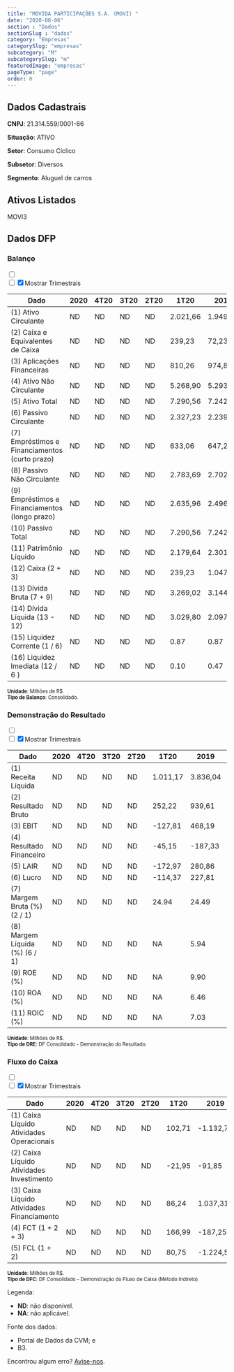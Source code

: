 ```yaml
---  
title: "MOVIDA PARTICIPAÇÕES S.A. (MOVI) "  
date: "2020-08-06"  
section : "Dados"  
sectionSlug : "dados"  
category: "Empresas"  
categorySlug: "empresas"  
subcategory: "M"  
subcategorySlug: "m"  
featuredImage: "empresas"  
pageType: "page"  
order: 0  
---
```



## Dados Cadastrais


**CNPJ**: 21.314.559/0001-66

**Situação**: ATIVO

**Setor**: Consumo Cíclico

**Subsetor**: Diversos

**Segmento**: Aluguel de carros


## Ativos Listados


MOVI3 


## Dados DFP

### Balanço
  
<input type='checkbox' class='toggleCommand' id='toggleBalanco' name='toggleBalanco'>  
<div class='filter-group-balanco'>  
<div class='check_button_balanco'>  
<label for='toggleBalanco'>  
<input type='checkbox' data-filter-col='trimBalanco'><input type='checkbox' data-filter-col='trimBalanco' checked><span>Mostrar Trimestrais</span>  
</label>  
</div>  
</div>  
<div class='overflow balancoTableWrapper'>  
<table class='balancoTable'>  
<thead>  
<tr>  
<th class='dataHeader fixedLeftColumn'>Dado</th>  
<th>2020</th>  
<th class='trimHeader' data-col='trimBalanco'>4T20</th>  
<th class='trimHeader' data-col='trimBalanco'>3T20</th>  
<th class='trimHeader' data-col='trimBalanco'>2T20</th>  
<th class='trimHeader' data-col='trimBalanco'>1T20</th>  
<th>2019</th>  
<th class='trimHeader' data-col='trimBalanco'>4T19</th>  
<th class='trimHeader' data-col='trimBalanco'>3T19</th>  
<th class='trimHeader' data-col='trimBalanco'>2T19</th>  
<th class='trimHeader' data-col='trimBalanco'>1T19</th>  
<th>2018</th>  
<th class='trimHeader' data-col='trimBalanco'>4T18</th>  
<th class='trimHeader' data-col='trimBalanco'>3T18</th>  
<th class='trimHeader' data-col='trimBalanco'>2T18</th>  
<th class='trimHeader' data-col='trimBalanco'>1T18</th>  
<th>2017</th>  
<th class='trimHeader' data-col='trimBalanco'>4T17</th>  
<th class='trimHeader' data-col='trimBalanco'>3T17</th>  
<th class='trimHeader' data-col='trimBalanco'>2T17</th>  
<th class='trimHeader' data-col='trimBalanco'>1T17</th>  
<th>2016</th>  
<th class='trimHeader' data-col='trimBalanco'>4T16</th>  
<th class='trimHeader' data-col='trimBalanco'>3T16</th>  
<th class='trimHeader' data-col='trimBalanco'>2T16</th>  
<th class='trimHeader' data-col='trimBalanco'>1T16</th>  
<th>2015</th>  
<th class='trimHeader' data-col='trimBalanco'>4T15</th>  
<th class='trimHeader' data-col='trimBalanco'>3T15</th>  
<th class='trimHeader' data-col='trimBalanco'>2T15</th>  
<th class='trimHeader' data-col='trimBalanco'>1T15</th>  
<th>2014</th>  
<th class='trimHeader' data-col='trimBalanco'>4T14</th>  
<th class='trimHeader' data-col='trimBalanco'>3T14</th>  
<th class='trimHeader' data-col='trimBalanco'>2T14</th>  
<th class='trimHeader' data-col='trimBalanco'>1T14</th>  
</tr>  
</thead>  
<tbody>  
<tr class='trContaAtivo'>  
<td class='leftAlignCell rowDescription fixedLeftColumn'>(1) Ativo Circulante</td>  
<td>ND</td>  
<td data-col='trimBalanco' class='trimData'>ND</td>  
<td data-col='trimBalanco' class='trimData'>ND</td>  
<td data-col='trimBalanco' class='trimData'>ND</td>  
<td data-col='trimBalanco' class='trimData'>2.021,66</td>  
<td>1.949,18</td>  
<td data-col='trimBalanco' class='trimData'>1.949,18</td>  
<td data-col='trimBalanco' class='trimData'>2.635,89</td>  
<td data-col='trimBalanco' class='trimData'>2.430,59</td>  
<td data-col='trimBalanco' class='trimData'>1.759,67</td>  
<td>1.435,94</td>  
<td data-col='trimBalanco' class='trimData'>1.435,94</td>  
<td data-col='trimBalanco' class='trimData'>1.435,94</td>  
<td data-col='trimBalanco' class='trimData'>1.435,94</td>  
<td data-col='trimBalanco' class='trimData'>1.435,94</td>  
<td>1.161,34</td>  
<td data-col='trimBalanco' class='trimData'>1.161,34</td>  
<td data-col='trimBalanco' class='trimData'>1.161,34</td>  
<td data-col='trimBalanco' class='trimData'>1.161,34</td>  
<td data-col='trimBalanco' class='trimData'>1.062,26</td>  
<td>565,34</td>  
<td data-col='trimBalanco' class='trimData'>565,34</td>  
<td data-col='trimBalanco' class='trimData'>637,42</td>  
<td data-col='trimBalanco' class='trimData'>581,03</td>  
<td data-col='trimBalanco' class='trimData'>565,34</td>  
<td>782,05</td>  
<td data-col='trimBalanco' class='trimData'>777,77</td>  
<td data-col='trimBalanco' class='trimData'>782,05</td>  
<td data-col='trimBalanco' class='trimData'>777,77</td>  
<td data-col='trimBalanco' class='trimData'>283,31</td>  
<td>222,59</td>  
<td data-col='trimBalanco' class='trimData'>222,59</td>  
<td data-col='trimBalanco' class='trimData'>240,43</td>  
<td data-col='trimBalanco' class='trimData'>240,43</td>  
<td data-col='trimBalanco' class='trimData'>240,43</td>  
</tr>  
<tr class='trContaAtivo'>  
<td class='leftAlignCell rowDescription fixedLeftColumn'>(2) Caixa e Equivalentes de Caixa</td>  
<td>ND</td>  
<td data-col='trimBalanco' class='trimData'>ND</td>  
<td data-col='trimBalanco' class='trimData'>ND</td>  
<td data-col='trimBalanco' class='trimData'>ND</td>  
<td data-col='trimBalanco' class='trimData'>239,23</td>  
<td>72,23</td>  
<td data-col='trimBalanco' class='trimData'>72,23</td>  
<td data-col='trimBalanco' class='trimData'>128,86</td>  
<td data-col='trimBalanco' class='trimData'>326,05</td>  
<td data-col='trimBalanco' class='trimData'>158,46</td>  
<td>259,48</td>  
<td data-col='trimBalanco' class='trimData'>259,48</td>  
<td data-col='trimBalanco' class='trimData'>259,48</td>  
<td data-col='trimBalanco' class='trimData'>259,48</td>  
<td data-col='trimBalanco' class='trimData'>259,48</td>  
<td>411,38</td>  
<td data-col='trimBalanco' class='trimData'>411,38</td>  
<td data-col='trimBalanco' class='trimData'>411,38</td>  
<td data-col='trimBalanco' class='trimData'>411,38</td>  
<td data-col='trimBalanco' class='trimData'>196,76</td>  
<td>53,58</td>  
<td data-col='trimBalanco' class='trimData'>53,58</td>  
<td data-col='trimBalanco' class='trimData'>65,35</td>  
<td data-col='trimBalanco' class='trimData'>73,02</td>  
<td data-col='trimBalanco' class='trimData'>53,58</td>  
<td>460,58</td>  
<td data-col='trimBalanco' class='trimData'>460,58</td>  
<td data-col='trimBalanco' class='trimData'>460,58</td>  
<td data-col='trimBalanco' class='trimData'>460,58</td>  
<td data-col='trimBalanco' class='trimData'>20,31</td>  
<td>15,54</td>  
<td data-col='trimBalanco' class='trimData'>15,54</td>  
<td data-col='trimBalanco' class='trimData'>15,54</td>  
<td data-col='trimBalanco' class='trimData'>15,54</td>  
<td data-col='trimBalanco' class='trimData'>15,54</td>  
</tr>  
<tr class='trContaAtivo'>  
<td class='leftAlignCell rowDescription fixedLeftColumn'>(3) Aplicações Financeiras</td>  
<td>ND</td>  
<td data-col='trimBalanco' class='trimData'>ND</td>  
<td data-col='trimBalanco' class='trimData'>ND</td>  
<td data-col='trimBalanco' class='trimData'>ND</td>  
<td data-col='trimBalanco' class='trimData'>810,26</td>  
<td>974,87</td>  
<td data-col='trimBalanco' class='trimData'>974,87</td>  
<td data-col='trimBalanco' class='trimData'>1.500,31</td>  
<td data-col='trimBalanco' class='trimData'>1.135,66</td>  
<td data-col='trimBalanco' class='trimData'>711,20</td>  
<td>552,67</td>  
<td data-col='trimBalanco' class='trimData'>552,67</td>  
<td data-col='trimBalanco' class='trimData'>552,67</td>  
<td data-col='trimBalanco' class='trimData'>552,67</td>  
<td data-col='trimBalanco' class='trimData'>552,67</td>  
<td>372,23</td>  
<td data-col='trimBalanco' class='trimData'>372,23</td>  
<td data-col='trimBalanco' class='trimData'>372,23</td>  
<td data-col='trimBalanco' class='trimData'>372,23</td>  
<td data-col='trimBalanco' class='trimData'>379,53</td>  
<td>69,94</td>  
<td data-col='trimBalanco' class='trimData'>69,94</td>  
<td data-col='trimBalanco' class='trimData'>77,86</td>  
<td data-col='trimBalanco' class='trimData'>52,76</td>  
<td data-col='trimBalanco' class='trimData'>69,94</td>  
<td>23,34</td>  
<td data-col='trimBalanco' class='trimData'>23,34</td>  
<td data-col='trimBalanco' class='trimData'>23,34</td>  
<td data-col='trimBalanco' class='trimData'>23,34</td>  
<td data-col='trimBalanco' class='trimData'>32,18</td>  
<td>47,77</td>  
<td data-col='trimBalanco' class='trimData'>47,77</td>  
<td data-col='trimBalanco' class='trimData'>47,77</td>  
<td data-col='trimBalanco' class='trimData'>47,77</td>  
<td data-col='trimBalanco' class='trimData'>47,77</td>  
</tr>  
<tr class='trContaAtivo'>  
<td class='leftAlignCell rowDescription fixedLeftColumn'>(4) Ativo Não Circulante</td>  
<td>ND</td>  
<td data-col='trimBalanco' class='trimData'>ND</td>  
<td data-col='trimBalanco' class='trimData'>ND</td>  
<td data-col='trimBalanco' class='trimData'>ND</td>  
<td data-col='trimBalanco' class='trimData'>5.268,90</td>  
<td>5.293,63</td>  
<td data-col='trimBalanco' class='trimData'>5.293,63</td>  
<td data-col='trimBalanco' class='trimData'>4.875,68</td>  
<td data-col='trimBalanco' class='trimData'>4.567,79</td>  
<td data-col='trimBalanco' class='trimData'>4.119,12</td>  
<td>3.756,36</td>  
<td data-col='trimBalanco' class='trimData'>3.756,36</td>  
<td data-col='trimBalanco' class='trimData'>3.756,36</td>  
<td data-col='trimBalanco' class='trimData'>3.756,36</td>  
<td data-col='trimBalanco' class='trimData'>3.756,36</td>  
<td>2.845,13</td>  
<td data-col='trimBalanco' class='trimData'>2.845,13</td>  
<td data-col='trimBalanco' class='trimData'>2.845,13</td>  
<td data-col='trimBalanco' class='trimData'>2.845,13</td>  
<td data-col='trimBalanco' class='trimData'>2.251,38</td>  
<td>2.224,38</td>  
<td data-col='trimBalanco' class='trimData'>2.224,38</td>  
<td data-col='trimBalanco' class='trimData'>1.926,14</td>  
<td data-col='trimBalanco' class='trimData'>1.901,09</td>  
<td data-col='trimBalanco' class='trimData'>2.224,38</td>  
<td>1.836,56</td>  
<td data-col='trimBalanco' class='trimData'>1.840,84</td>  
<td data-col='trimBalanco' class='trimData'>1.836,56</td>  
<td data-col='trimBalanco' class='trimData'>1.840,84</td>  
<td data-col='trimBalanco' class='trimData'>1.141,30</td>  
<td>1.132,57</td>  
<td data-col='trimBalanco' class='trimData'>1.132,57</td>  
<td data-col='trimBalanco' class='trimData'>1.132,57</td>  
<td data-col='trimBalanco' class='trimData'>1.132,57</td>  
<td data-col='trimBalanco' class='trimData'>1.132,57</td>  
</tr>  
<tr class='trContaAtivo'>  
<td class='leftAlignCell rowDescription fixedLeftColumn'>(5) Ativo Total</td>  
<td>ND</td>  
<td data-col='trimBalanco' class='trimData'>ND</td>  
<td data-col='trimBalanco' class='trimData'>ND</td>  
<td data-col='trimBalanco' class='trimData'>ND</td>  
<td data-col='trimBalanco' class='trimData'>7.290,56</td>  
<td>7.242,82</td>  
<td data-col='trimBalanco' class='trimData'>7.242,82</td>  
<td data-col='trimBalanco' class='trimData'>7.511,57</td>  
<td data-col='trimBalanco' class='trimData'>6.998,38</td>  
<td data-col='trimBalanco' class='trimData'>5.878,79</td>  
<td>5.192,30</td>  
<td data-col='trimBalanco' class='trimData'>5.192,30</td>  
<td data-col='trimBalanco' class='trimData'>5.192,30</td>  
<td data-col='trimBalanco' class='trimData'>5.192,30</td>  
<td data-col='trimBalanco' class='trimData'>5.192,30</td>  
<td>4.006,47</td>  
<td data-col='trimBalanco' class='trimData'>4.006,47</td>  
<td data-col='trimBalanco' class='trimData'>4.006,47</td>  
<td data-col='trimBalanco' class='trimData'>4.006,47</td>  
<td data-col='trimBalanco' class='trimData'>3.313,64</td>  
<td>2.789,71</td>  
<td data-col='trimBalanco' class='trimData'>2.789,71</td>  
<td data-col='trimBalanco' class='trimData'>2.563,57</td>  
<td data-col='trimBalanco' class='trimData'>2.482,12</td>  
<td data-col='trimBalanco' class='trimData'>2.789,71</td>  
<td>2.618,61</td>  
<td data-col='trimBalanco' class='trimData'>2.618,61</td>  
<td data-col='trimBalanco' class='trimData'>2.618,61</td>  
<td data-col='trimBalanco' class='trimData'>2.618,61</td>  
<td data-col='trimBalanco' class='trimData'>1.424,62</td>  
<td>1.355,16</td>  
<td data-col='trimBalanco' class='trimData'>1.355,16</td>  
<td data-col='trimBalanco' class='trimData'>1.373,00</td>  
<td data-col='trimBalanco' class='trimData'>1.373,00</td>  
<td data-col='trimBalanco' class='trimData'>1.373,00</td>  
</tr>  
<tr class='trContaPassivo'>  
<td class='leftAlignCell rowDescription fixedLeftColumn'>(6) Passivo Circulante</td>  
<td>ND</td>  
<td data-col='trimBalanco' class='trimData'>ND</td>  
<td data-col='trimBalanco' class='trimData'>ND</td>  
<td data-col='trimBalanco' class='trimData'>ND</td>  
<td data-col='trimBalanco' class='trimData'>2.327,23</td>  
<td>2.239,38</td>  
<td data-col='trimBalanco' class='trimData'>2.239,38</td>  
<td data-col='trimBalanco' class='trimData'>2.547,27</td>  
<td data-col='trimBalanco' class='trimData'>2.520,52</td>  
<td data-col='trimBalanco' class='trimData'>2.193,00</td>  
<td>1.642,88</td>  
<td data-col='trimBalanco' class='trimData'>1.642,88</td>  
<td data-col='trimBalanco' class='trimData'>1.642,88</td>  
<td data-col='trimBalanco' class='trimData'>1.642,88</td>  
<td data-col='trimBalanco' class='trimData'>1.642,88</td>  
<td>1.615,78</td>  
<td data-col='trimBalanco' class='trimData'>1.615,78</td>  
<td data-col='trimBalanco' class='trimData'>1.615,78</td>  
<td data-col='trimBalanco' class='trimData'>1.615,78</td>  
<td data-col='trimBalanco' class='trimData'>1.399,69</td>  
<td>1.497,20</td>  
<td data-col='trimBalanco' class='trimData'>1.497,20</td>  
<td data-col='trimBalanco' class='trimData'>1.244,92</td>  
<td data-col='trimBalanco' class='trimData'>1.026,66</td>  
<td data-col='trimBalanco' class='trimData'>1.497,20</td>  
<td>1.130,40</td>  
<td data-col='trimBalanco' class='trimData'>1.117,34</td>  
<td data-col='trimBalanco' class='trimData'>1.130,40</td>  
<td data-col='trimBalanco' class='trimData'>1.117,34</td>  
<td data-col='trimBalanco' class='trimData'>510,78</td>  
<td>554,24</td>  
<td data-col='trimBalanco' class='trimData'>554,24</td>  
<td data-col='trimBalanco' class='trimData'>572,08</td>  
<td data-col='trimBalanco' class='trimData'>572,08</td>  
<td data-col='trimBalanco' class='trimData'>572,08</td>  
</tr>  
<tr class='trContaPassivo'>  
<td class='leftAlignCell rowDescription fixedLeftColumn'>(7) Empréstimos e Financiamentos (curto prazo)</td>  
<td>ND</td>  
<td data-col='trimBalanco' class='trimData'>ND</td>  
<td data-col='trimBalanco' class='trimData'>ND</td>  
<td data-col='trimBalanco' class='trimData'>ND</td>  
<td data-col='trimBalanco' class='trimData'>633,06</td>  
<td>647,21</td>  
<td data-col='trimBalanco' class='trimData'>647,21</td>  
<td data-col='trimBalanco' class='trimData'>769,28</td>  
<td data-col='trimBalanco' class='trimData'>639,07</td>  
<td data-col='trimBalanco' class='trimData'>637,17</td>  
<td>483,38</td>  
<td data-col='trimBalanco' class='trimData'>483,38</td>  
<td data-col='trimBalanco' class='trimData'>483,38</td>  
<td data-col='trimBalanco' class='trimData'>483,38</td>  
<td data-col='trimBalanco' class='trimData'>483,38</td>  
<td>823,63</td>  
<td data-col='trimBalanco' class='trimData'>823,63</td>  
<td data-col='trimBalanco' class='trimData'>823,63</td>  
<td data-col='trimBalanco' class='trimData'>823,63</td>  
<td data-col='trimBalanco' class='trimData'>611,97</td>  
<td>511,16</td>  
<td data-col='trimBalanco' class='trimData'>511,16</td>  
<td data-col='trimBalanco' class='trimData'>590,67</td>  
<td data-col='trimBalanco' class='trimData'>403,16</td>  
<td data-col='trimBalanco' class='trimData'>511,16</td>  
<td>715,51</td>  
<td data-col='trimBalanco' class='trimData'>702,44</td>  
<td data-col='trimBalanco' class='trimData'>715,51</td>  
<td data-col='trimBalanco' class='trimData'>702,44</td>  
<td data-col='trimBalanco' class='trimData'>81,92</td>  
<td>384,46</td>  
<td data-col='trimBalanco' class='trimData'>384,46</td>  
<td data-col='trimBalanco' class='trimData'>75,81</td>  
<td data-col='trimBalanco' class='trimData'>75,81</td>  
<td data-col='trimBalanco' class='trimData'>75,81</td>  
</tr>  
<tr class='trContaPassivo'>  
<td class='leftAlignCell rowDescription fixedLeftColumn'>(8) Passivo Não Circulante</td>  
<td>ND</td>  
<td data-col='trimBalanco' class='trimData'>ND</td>  
<td data-col='trimBalanco' class='trimData'>ND</td>  
<td data-col='trimBalanco' class='trimData'>ND</td>  
<td data-col='trimBalanco' class='trimData'>2.783,69</td>  
<td>2.702,44</td>  
<td data-col='trimBalanco' class='trimData'>2.702,44</td>  
<td data-col='trimBalanco' class='trimData'>2.716,49</td>  
<td data-col='trimBalanco' class='trimData'>2.776,45</td>  
<td data-col='trimBalanco' class='trimData'>2.004,97</td>  
<td>1.890,58</td>  
<td data-col='trimBalanco' class='trimData'>1.890,58</td>  
<td data-col='trimBalanco' class='trimData'>1.890,58</td>  
<td data-col='trimBalanco' class='trimData'>1.890,58</td>  
<td data-col='trimBalanco' class='trimData'>1.890,58</td>  
<td>1.105,85</td>  
<td data-col='trimBalanco' class='trimData'>1.105,85</td>  
<td data-col='trimBalanco' class='trimData'>1.105,85</td>  
<td data-col='trimBalanco' class='trimData'>1.105,85</td>  
<td data-col='trimBalanco' class='trimData'>665,05</td>  
<td>570,75</td>  
<td data-col='trimBalanco' class='trimData'>570,75</td>  
<td data-col='trimBalanco' class='trimData'>559,33</td>  
<td data-col='trimBalanco' class='trimData'>679,68</td>  
<td data-col='trimBalanco' class='trimData'>570,75</td>  
<td>693,72</td>  
<td data-col='trimBalanco' class='trimData'>706,78</td>  
<td data-col='trimBalanco' class='trimData'>693,72</td>  
<td data-col='trimBalanco' class='trimData'>706,78</td>  
<td data-col='trimBalanco' class='trimData'>196,60</td>  
<td>173,04</td>  
<td data-col='trimBalanco' class='trimData'>173,04</td>  
<td data-col='trimBalanco' class='trimData'>173,04</td>  
<td data-col='trimBalanco' class='trimData'>173,04</td>  
<td data-col='trimBalanco' class='trimData'>173,04</td>  
</tr>  
<tr class='trContaPassivo'>  
<td class='leftAlignCell rowDescription fixedLeftColumn'>(9) Empréstimos e Financiamentos (longo prazo)</td>  
<td>ND</td>  
<td data-col='trimBalanco' class='trimData'>ND</td>  
<td data-col='trimBalanco' class='trimData'>ND</td>  
<td data-col='trimBalanco' class='trimData'>ND</td>  
<td data-col='trimBalanco' class='trimData'>2.635,96</td>  
<td>2.496,97</td>  
<td data-col='trimBalanco' class='trimData'>2.496,97</td>  
<td data-col='trimBalanco' class='trimData'>2.571,77</td>  
<td data-col='trimBalanco' class='trimData'>2.650,79</td>  
<td data-col='trimBalanco' class='trimData'>1.887,60</td>  
<td>1.782,55</td>  
<td data-col='trimBalanco' class='trimData'>1.782,55</td>  
<td data-col='trimBalanco' class='trimData'>1.782,55</td>  
<td data-col='trimBalanco' class='trimData'>1.782,55</td>  
<td data-col='trimBalanco' class='trimData'>1.782,55</td>  
<td>1.037,41</td>  
<td data-col='trimBalanco' class='trimData'>1.037,41</td>  
<td data-col='trimBalanco' class='trimData'>1.037,41</td>  
<td data-col='trimBalanco' class='trimData'>1.037,41</td>  
<td data-col='trimBalanco' class='trimData'>615,41</td>  
<td>529,03</td>  
<td data-col='trimBalanco' class='trimData'>529,03</td>  
<td data-col='trimBalanco' class='trimData'>512,91</td>  
<td data-col='trimBalanco' class='trimData'>526,70</td>  
<td data-col='trimBalanco' class='trimData'>529,03</td>  
<td>558,50</td>  
<td data-col='trimBalanco' class='trimData'>557,38</td>  
<td data-col='trimBalanco' class='trimData'>558,50</td>  
<td data-col='trimBalanco' class='trimData'>557,38</td>  
<td data-col='trimBalanco' class='trimData'>174,42</td>  
<td>155,91</td>  
<td data-col='trimBalanco' class='trimData'>155,91</td>  
<td data-col='trimBalanco' class='trimData'>155,91</td>  
<td data-col='trimBalanco' class='trimData'>155,91</td>  
<td data-col='trimBalanco' class='trimData'>155,91</td>  
</tr>  
<tr class='trContaPassivo'>  
<td class='leftAlignCell rowDescription fixedLeftColumn'>(10) Passivo Total</td>  
<td>ND</td>  
<td data-col='trimBalanco' class='trimData'>ND</td>  
<td data-col='trimBalanco' class='trimData'>ND</td>  
<td data-col='trimBalanco' class='trimData'>ND</td>  
<td data-col='trimBalanco' class='trimData'>7.290,56</td>  
<td>7.242,82</td>  
<td data-col='trimBalanco' class='trimData'>7.242,82</td>  
<td data-col='trimBalanco' class='trimData'>7.511,57</td>  
<td data-col='trimBalanco' class='trimData'>6.998,38</td>  
<td data-col='trimBalanco' class='trimData'>5.878,79</td>  
<td>5.192,30</td>  
<td data-col='trimBalanco' class='trimData'>5.192,30</td>  
<td data-col='trimBalanco' class='trimData'>5.192,30</td>  
<td data-col='trimBalanco' class='trimData'>5.192,30</td>  
<td data-col='trimBalanco' class='trimData'>5.192,30</td>  
<td>4.006,47</td>  
<td data-col='trimBalanco' class='trimData'>4.006,47</td>  
<td data-col='trimBalanco' class='trimData'>4.006,47</td>  
<td data-col='trimBalanco' class='trimData'>4.006,47</td>  
<td data-col='trimBalanco' class='trimData'>3.313,64</td>  
<td>2.789,71</td>  
<td data-col='trimBalanco' class='trimData'>2.789,71</td>  
<td data-col='trimBalanco' class='trimData'>2.563,57</td>  
<td data-col='trimBalanco' class='trimData'>2.482,12</td>  
<td data-col='trimBalanco' class='trimData'>2.789,71</td>  
<td>2.618,61</td>  
<td data-col='trimBalanco' class='trimData'>2.618,61</td>  
<td data-col='trimBalanco' class='trimData'>2.618,61</td>  
<td data-col='trimBalanco' class='trimData'>2.618,61</td>  
<td data-col='trimBalanco' class='trimData'>1.424,62</td>  
<td>1.355,16</td>  
<td data-col='trimBalanco' class='trimData'>1.355,16</td>  
<td data-col='trimBalanco' class='trimData'>1.373,00</td>  
<td data-col='trimBalanco' class='trimData'>1.373,00</td>  
<td data-col='trimBalanco' class='trimData'>1.373,00</td>  
</tr>  
<tr class='trContaPassivo'>  
<td class='leftAlignCell rowDescription fixedLeftColumn'>(11) Patrimônio Líquido</td>  
<td>ND</td>  
<td data-col='trimBalanco' class='trimData'>ND</td>  
<td data-col='trimBalanco' class='trimData'>ND</td>  
<td data-col='trimBalanco' class='trimData'>ND</td>  
<td data-col='trimBalanco' class='trimData'>2.179,64</td>  
<td>2.301,00</td>  
<td data-col='trimBalanco' class='trimData'>2.301,00</td>  
<td data-col='trimBalanco' class='trimData'>2.247,81</td>  
<td data-col='trimBalanco' class='trimData'>1.701,42</td>  
<td data-col='trimBalanco' class='trimData'>1.680,83</td>  
<td>1.658,84</td>  
<td data-col='trimBalanco' class='trimData'>1.658,84</td>  
<td data-col='trimBalanco' class='trimData'>1.658,84</td>  
<td data-col='trimBalanco' class='trimData'>1.658,84</td>  
<td data-col='trimBalanco' class='trimData'>1.658,84</td>  
<td>1.284,84</td>  
<td data-col='trimBalanco' class='trimData'>1.284,84</td>  
<td data-col='trimBalanco' class='trimData'>1.284,84</td>  
<td data-col='trimBalanco' class='trimData'>1.284,84</td>  
<td data-col='trimBalanco' class='trimData'>1.248,90</td>  
<td>721,76</td>  
<td data-col='trimBalanco' class='trimData'>721,76</td>  
<td data-col='trimBalanco' class='trimData'>759,32</td>  
<td data-col='trimBalanco' class='trimData'>775,78</td>  
<td data-col='trimBalanco' class='trimData'>721,76</td>  
<td>794,49</td>  
<td data-col='trimBalanco' class='trimData'>794,49</td>  
<td data-col='trimBalanco' class='trimData'>794,49</td>  
<td data-col='trimBalanco' class='trimData'>794,49</td>  
<td data-col='trimBalanco' class='trimData'>717,24</td>  
<td>627,88</td>  
<td data-col='trimBalanco' class='trimData'>627,88</td>  
<td data-col='trimBalanco' class='trimData'>627,88</td>  
<td data-col='trimBalanco' class='trimData'>627,88</td>  
<td data-col='trimBalanco' class='trimData'>627,88</td>  
</tr>  
<tr>  
<td class='leftAlignCell rowDescription fixedLeftColumn'>(12) Caixa (2 + 3)</td>  
<td>ND</td>  
<td data-col='trimBalanco' class='trimData'>ND</td>  
<td data-col='trimBalanco' class='trimData'>ND</td>  
<td data-col='trimBalanco' class='trimData'>ND</td>  
<td class='positiveNumber trimData' data-col='trimBalanco'>239,23</td>  
<td class='positiveNumber'>1.047,11</td>  
<td class='positiveNumber trimData' data-col='trimBalanco'>72,23</td>  
<td class='positiveNumber trimData' data-col='trimBalanco'>128,86</td>  
<td class='positiveNumber trimData' data-col='trimBalanco'>326,05</td>  
<td class='positiveNumber trimData' data-col='trimBalanco'>158,46</td>  
<td class='positiveNumber'>812,15</td>  
<td class='positiveNumber trimData' data-col='trimBalanco'>259,48</td>  
<td class='positiveNumber trimData' data-col='trimBalanco'>259,48</td>  
<td class='positiveNumber trimData' data-col='trimBalanco'>259,48</td>  
<td class='positiveNumber trimData' data-col='trimBalanco'>259,48</td>  
<td class='positiveNumber'>783,61</td>  
<td class='positiveNumber trimData' data-col='trimBalanco'>411,38</td>  
<td class='positiveNumber trimData' data-col='trimBalanco'>411,38</td>  
<td class='positiveNumber trimData' data-col='trimBalanco'>411,38</td>  
<td class='positiveNumber trimData' data-col='trimBalanco'>196,76</td>  
<td class='positiveNumber'>123,51</td>  
<td class='positiveNumber trimData' data-col='trimBalanco'>53,58</td>  
<td class='positiveNumber trimData' data-col='trimBalanco'>65,35</td>  
<td class='positiveNumber trimData' data-col='trimBalanco'>73,02</td>  
<td class='positiveNumber trimData' data-col='trimBalanco'>53,58</td>  
<td class='positiveNumber'>483,92</td>  
<td class='positiveNumber trimData' data-col='trimBalanco'>460,58</td>  
<td class='positiveNumber trimData' data-col='trimBalanco'>460,58</td>  
<td class='positiveNumber trimData' data-col='trimBalanco'>460,58</td>  
<td class='positiveNumber trimData' data-col='trimBalanco'>20,31</td>  
<td class='positiveNumber'>63,31</td>  
<td class='positiveNumber trimData' data-col='trimBalanco'>15,54</td>  
<td class='positiveNumber trimData' data-col='trimBalanco'>15,54</td>  
<td class='positiveNumber trimData' data-col='trimBalanco'>15,54</td>  
<td class='positiveNumber trimData' data-col='trimBalanco'>15,54</td>  
</tr>  
<tr class='trDividaBruta'>  
<td class='leftAlignCell rowDescription fixedLeftColumn'>(13) Dívida Bruta (7 + 9)</td>  
<td>ND</td>  
<td data-col='trimBalanco' class='trimData'>ND</td>  
<td data-col='trimBalanco' class='trimData'>ND</td>  
<td data-col='trimBalanco' class='trimData'>ND</td>  
<td class='negativeNumber trimData' data-col='trimBalanco'>3.269,02</td>  
<td class='negativeNumber'>3.144,18</td>  
<td class='negativeNumber trimData' data-col='trimBalanco'>3.144,18</td>  
<td class='negativeNumber trimData' data-col='trimBalanco'>3.341,05</td>  
<td class='negativeNumber trimData' data-col='trimBalanco'>3.289,86</td>  
<td class='negativeNumber trimData' data-col='trimBalanco'>2.524,77</td>  
<td class='negativeNumber'>2.265,93</td>  
<td class='negativeNumber trimData' data-col='trimBalanco'>2.265,93</td>  
<td class='negativeNumber trimData' data-col='trimBalanco'>2.265,93</td>  
<td class='negativeNumber trimData' data-col='trimBalanco'>2.265,93</td>  
<td class='negativeNumber trimData' data-col='trimBalanco'>2.265,93</td>  
<td class='negativeNumber'>1.861,04</td>  
<td class='negativeNumber trimData' data-col='trimBalanco'>1.861,04</td>  
<td class='negativeNumber trimData' data-col='trimBalanco'>1.861,04</td>  
<td class='negativeNumber trimData' data-col='trimBalanco'>1.861,04</td>  
<td class='negativeNumber trimData' data-col='trimBalanco'>1.227,39</td>  
<td class='negativeNumber'>1.040,19</td>  
<td class='negativeNumber trimData' data-col='trimBalanco'>1.040,19</td>  
<td class='negativeNumber trimData' data-col='trimBalanco'>1.103,58</td>  
<td class='negativeNumber trimData' data-col='trimBalanco'>929,86</td>  
<td class='negativeNumber trimData' data-col='trimBalanco'>1.040,19</td>  
<td class='negativeNumber'>1.274,01</td>  
<td class='negativeNumber trimData' data-col='trimBalanco'>1.259,82</td>  
<td class='negativeNumber trimData' data-col='trimBalanco'>1.274,01</td>  
<td class='negativeNumber trimData' data-col='trimBalanco'>1.259,82</td>  
<td class='negativeNumber trimData' data-col='trimBalanco'>256,35</td>  
<td class='negativeNumber'>540,37</td>  
<td class='negativeNumber trimData' data-col='trimBalanco'>540,37</td>  
<td class='negativeNumber trimData' data-col='trimBalanco'>231,72</td>  
<td class='negativeNumber trimData' data-col='trimBalanco'>231,72</td>  
<td class='negativeNumber trimData' data-col='trimBalanco'>231,72</td>  
</tr>  
<tr>  
<td class='leftAlignCell rowDescription fixedLeftColumn'>(14) Dívida Líquida  (13 - 12)</td>  
<td>ND</td>  
<td data-col='trimBalanco' class='trimData'>ND</td>  
<td data-col='trimBalanco' class='trimData'>ND</td>  
<td data-col='trimBalanco' class='trimData'>ND</td>  
<td class='negativeNumber trimData' data-col='trimBalanco'>3.029,80</td>  
<td class='negativeNumber'>2.097,08</td>  
<td class='negativeNumber trimData' data-col='trimBalanco'>3.071,95</td>  
<td class='negativeNumber trimData' data-col='trimBalanco'>3.212,19</td>  
<td class='negativeNumber trimData' data-col='trimBalanco'>2.963,81</td>  
<td class='negativeNumber trimData' data-col='trimBalanco'>2.366,31</td>  
<td class='negativeNumber'>1.453,78</td>  
<td class='negativeNumber trimData' data-col='trimBalanco'>2.006,45</td>  
<td class='negativeNumber trimData' data-col='trimBalanco'>2.006,45</td>  
<td class='negativeNumber trimData' data-col='trimBalanco'>2.006,45</td>  
<td class='negativeNumber trimData' data-col='trimBalanco'>2.006,45</td>  
<td class='negativeNumber'>1.077,43</td>  
<td class='negativeNumber trimData' data-col='trimBalanco'>1.449,66</td>  
<td class='negativeNumber trimData' data-col='trimBalanco'>1.449,66</td>  
<td class='negativeNumber trimData' data-col='trimBalanco'>1.449,66</td>  
<td class='negativeNumber trimData' data-col='trimBalanco'>1.030,63</td>  
<td class='negativeNumber'>916,67</td>  
<td class='negativeNumber trimData' data-col='trimBalanco'>986,61</td>  
<td class='negativeNumber trimData' data-col='trimBalanco'>1.038,24</td>  
<td class='negativeNumber trimData' data-col='trimBalanco'>856,84</td>  
<td class='negativeNumber trimData' data-col='trimBalanco'>986,61</td>  
<td class='negativeNumber'>790,09</td>  
<td class='negativeNumber trimData' data-col='trimBalanco'>799,24</td>  
<td class='negativeNumber trimData' data-col='trimBalanco'>813,43</td>  
<td class='negativeNumber trimData' data-col='trimBalanco'>799,24</td>  
<td class='negativeNumber trimData' data-col='trimBalanco'>236,03</td>  
<td class='negativeNumber'>477,06</td>  
<td class='negativeNumber trimData' data-col='trimBalanco'>524,83</td>  
<td class='negativeNumber trimData' data-col='trimBalanco'>216,18</td>  
<td class='negativeNumber trimData' data-col='trimBalanco'>216,18</td>  
<td class='negativeNumber trimData' data-col='trimBalanco'>216,18</td>  
</tr>  
<tr>  
<td class='leftAlignCell rowDescription fixedLeftColumn'>(15) Liquidez Corrente (1 / 6)</td>  
<td>ND</td>  
<td data-col='trimBalanco' class='trimData'>ND</td>  
<td data-col='trimBalanco' class='trimData'>ND</td>  
<td data-col='trimBalanco' class='trimData'>ND</td>  
<td data-col='trimBalanco' class='trimData'>0.87</td>  
<td>0.87</td>  
<td data-col='trimBalanco' class='trimData'>0.87</td>  
<td data-col='trimBalanco' class='trimData'>1.03</td>  
<td data-col='trimBalanco' class='trimData'>0.96</td>  
<td data-col='trimBalanco' class='trimData'>0.80</td>  
<td>0.87</td>  
<td data-col='trimBalanco' class='trimData'>0.87</td>  
<td data-col='trimBalanco' class='trimData'>0.87</td>  
<td data-col='trimBalanco' class='trimData'>0.87</td>  
<td data-col='trimBalanco' class='trimData'>0.87</td>  
<td>0.72</td>  
<td data-col='trimBalanco' class='trimData'>0.72</td>  
<td data-col='trimBalanco' class='trimData'>0.72</td>  
<td data-col='trimBalanco' class='trimData'>0.72</td>  
<td data-col='trimBalanco' class='trimData'>0.76</td>  
<td>0.38</td>  
<td data-col='trimBalanco' class='trimData'>0.38</td>  
<td data-col='trimBalanco' class='trimData'>0.51</td>  
<td data-col='trimBalanco' class='trimData'>0.57</td>  
<td data-col='trimBalanco' class='trimData'>0.38</td>  
<td>0.69</td>  
<td data-col='trimBalanco' class='trimData'>0.70</td>  
<td data-col='trimBalanco' class='trimData'>0.69</td>  
<td data-col='trimBalanco' class='trimData'>0.70</td>  
<td data-col='trimBalanco' class='trimData'>0.55</td>  
<td>0.40</td>  
<td data-col='trimBalanco' class='trimData'>0.40</td>  
<td data-col='trimBalanco' class='trimData'>0.42</td>  
<td data-col='trimBalanco' class='trimData'>0.42</td>  
<td data-col='trimBalanco' class='trimData'>0.42</td>  
</tr>  
<tr>  
<td class='leftAlignCell rowDescription fixedLeftColumn'>(16) Liquidez Imediata  (12 / 6 )</td>  
<td>ND</td>  
<td data-col='trimBalanco' class='trimData'>ND</td>  
<td data-col='trimBalanco' class='trimData'>ND</td>  
<td data-col='trimBalanco' class='trimData'>ND</td>  
<td data-col='trimBalanco' class='trimData'>0.10</td>  
<td>0.47</td>  
<td data-col='trimBalanco' class='trimData'>0.03</td>  
<td data-col='trimBalanco' class='trimData'>0.05</td>  
<td data-col='trimBalanco' class='trimData'>0.13</td>  
<td data-col='trimBalanco' class='trimData'>0.07</td>  
<td>0.49</td>  
<td data-col='trimBalanco' class='trimData'>0.16</td>  
<td data-col='trimBalanco' class='trimData'>0.16</td>  
<td data-col='trimBalanco' class='trimData'>0.16</td>  
<td data-col='trimBalanco' class='trimData'>0.16</td>  
<td>0.48</td>  
<td data-col='trimBalanco' class='trimData'>0.25</td>  
<td data-col='trimBalanco' class='trimData'>0.25</td>  
<td data-col='trimBalanco' class='trimData'>0.25</td>  
<td data-col='trimBalanco' class='trimData'>0.14</td>  
<td>0.08</td>  
<td data-col='trimBalanco' class='trimData'>0.04</td>  
<td data-col='trimBalanco' class='trimData'>0.05</td>  
<td data-col='trimBalanco' class='trimData'>0.07</td>  
<td data-col='trimBalanco' class='trimData'>0.04</td>  
<td>0.43</td>  
<td data-col='trimBalanco' class='trimData'>0.41</td>  
<td data-col='trimBalanco' class='trimData'>0.41</td>  
<td data-col='trimBalanco' class='trimData'>0.41</td>  
<td data-col='trimBalanco' class='trimData'>0.04</td>  
<td>0.11</td>  
<td data-col='trimBalanco' class='trimData'>0.03</td>  
<td data-col='trimBalanco' class='trimData'>0.03</td>  
<td data-col='trimBalanco' class='trimData'>0.03</td>  
<td data-col='trimBalanco' class='trimData'>0.03</td>  
</tr>  
</tbody>  
</table>  
</div>  
<p style='font-size:0.7rem; margin:0px;'><strong>Unidade</strong>: Milhões de R$.</p>  
<p style='font-size:0.7rem; margin:0px;'><strong>Tipo de Balanço</strong>: Consolidado.</p>


### Demonstração do Resultado
  
<input type='checkbox' class='toggleCommand' id='toggleDRE' name='toggleDRE'>  
<div class='filter-group-dre'>  
<div class='check_button_dre'>  
<label for='toggleDRE'>  
<input type='checkbox' data-filter-col='trimDRE'><input type='checkbox' data-filter-col='trimDRE' checked><span>Mostrar Trimestrais</span>  
</label>  
</div>  
</div>  
<div class='overflow balancoTableWrapper'>  
<table class='balancoTable'>  
<thead>  
<tr>  
<th class='dataHeader fixedLeftColumn'>Dado</th>  
<th>2020</th>  
<th class='trimHeader' data-col='trimDRE'>4T20</th>  
<th class='trimHeader' data-col='trimDRE'>3T20</th>  
<th class='trimHeader' data-col='trimDRE'>2T20</th>  
<th class='trimHeader' data-col='trimDRE'>1T20</th>  
<th>2019</th>  
<th class='trimHeader' data-col='trimDRE'>4T19</th>  
<th class='trimHeader' data-col='trimDRE'>3T19</th>  
<th class='trimHeader' data-col='trimDRE'>2T19</th>  
<th class='trimHeader' data-col='trimDRE'>1T19</th>  
<th>2018</th>  
<th class='trimHeader' data-col='trimDRE'>4T18</th>  
<th class='trimHeader' data-col='trimDRE'>3T18</th>  
<th class='trimHeader' data-col='trimDRE'>2T18</th>  
<th class='trimHeader' data-col='trimDRE'>1T18</th>  
<th>2017</th>  
<th class='trimHeader' data-col='trimDRE'>4T17</th>  
<th class='trimHeader' data-col='trimDRE'>3T17</th>  
<th class='trimHeader' data-col='trimDRE'>2T17</th>  
<th class='trimHeader' data-col='trimDRE'>1T17</th>  
<th>2016</th>  
<th class='trimHeader' data-col='trimDRE'>4T16</th>  
<th class='trimHeader' data-col='trimDRE'>3T16</th>  
<th class='trimHeader' data-col='trimDRE'>2T16</th>  
<th class='trimHeader' data-col='trimDRE'>1T16</th>  
<th>2015</th>  
<th class='trimHeader' data-col='trimDRE'>4T15</th>  
<th class='trimHeader' data-col='trimDRE'>3T15</th>  
<th class='trimHeader' data-col='trimDRE'>2T15</th>  
<th class='trimHeader' data-col='trimDRE'>1T15</th>  
<th>2014</th>  
<th class='trimHeader' data-col='trimDRE'>4T14</th>  
<th class='trimHeader' data-col='trimDRE'>3T14</th>  
<th class='trimHeader' data-col='trimDRE'>2T14</th>  
<th class='trimHeader' data-col='trimDRE'>1T14</th>  
</tr>  
</thead>  
<tbody>  
<tr class='trDRE'>  
<td class='leftAlignCell rowDescription fixedLeftColumn'>(1) Receita Líquida</td>  
<td>ND</td>  
<td data-col='trimDRE' class='trimData'>ND</td>  
<td data-col='trimDRE' class='trimData'>ND</td>  
<td data-col='trimDRE' class='trimData'>ND</td>  
<td data-col='trimDRE' class='trimData' >1.011,17</td>  
<td>3.836,04</td>  
<td data-col='trimDRE' class='trimData' >1.106,55</td>  
<td data-col='trimDRE' class='trimData' >960,79</td>  
<td data-col='trimDRE' class='trimData' >956,18</td>  
<td data-col='trimDRE' class='trimData' >812,53</td>  
<td>2.538,60</td>  
<td data-col='trimDRE' class='trimData' >713,04</td>  
<td data-col='trimDRE' class='trimData' >611,54</td>  
<td data-col='trimDRE' class='trimData' >609,86</td>  
<td data-col='trimDRE' class='trimData' >604,15</td>  
<td>2.467,98</td>  
<td data-col='trimDRE' class='trimData' >586,66</td>  
<td data-col='trimDRE' class='trimData' >675,70</td>  
<td data-col='trimDRE' class='trimData' >590,50</td>  
<td data-col='trimDRE' class='trimData' >615,11</td>  
<td>1.830,61</td>  
<td data-col='trimDRE' class='trimData' >477,38</td>  
<td data-col='trimDRE' class='trimData' >482,38</td>  
<td data-col='trimDRE' class='trimData' >465,32</td>  
<td data-col='trimDRE' class='trimData' >405,53</td>  
<td>1.213,50</td>  
<td data-col='trimDRE' class='trimData' >333,64</td>  
<td data-col='trimDRE' class='trimData' >350,75</td>  
<td data-col='trimDRE' class='trimData' >300,70</td>  
<td data-col='trimDRE' class='trimData' >228,41</td>  
<td>55,26</td>  
<td data-col='trimDRE' class='trimData' >55,26</td>  
<td data-col='trimDRE' class='trimData' >0,00</td>  
<td data-col='trimDRE' class='trimData' >0,00</td>  
<td data-col='trimDRE' class='trimData' >0,00</td>  
</tr>  
<tr class='trDRE'>  
<td class='leftAlignCell rowDescription fixedLeftColumn'>(2) Resultado Bruto</td>  
<td>ND</td>  
<td data-col='trimDRE' class='trimData'>ND</td>  
<td data-col='trimDRE' class='trimData'>ND</td>  
<td data-col='trimDRE' class='trimData'>ND</td>  
<td data-col='trimDRE' class='trimData positiveNumberGreen' >252,22</td>  
<td class='positiveNumberGreen'>939,61</td>  
<td data-col='trimDRE' class='trimData positiveNumberGreen' >282,77</td>  
<td data-col='trimDRE' class='trimData positiveNumberGreen' >242,81</td>  
<td data-col='trimDRE' class='trimData positiveNumberGreen' >201,72</td>  
<td data-col='trimDRE' class='trimData positiveNumberGreen' >212,31</td>  
<td class='positiveNumberGreen'>806,64</td>  
<td data-col='trimDRE' class='trimData positiveNumberGreen' >219,47</td>  
<td data-col='trimDRE' class='trimData positiveNumberGreen' >204,54</td>  
<td data-col='trimDRE' class='trimData positiveNumberGreen' >200,12</td>  
<td data-col='trimDRE' class='trimData positiveNumberGreen' >182,51</td>  
<td class='positiveNumberGreen'>644,87</td>  
<td data-col='trimDRE' class='trimData positiveNumberGreen' >166,40</td>  
<td data-col='trimDRE' class='trimData positiveNumberGreen' >160,12</td>  
<td data-col='trimDRE' class='trimData positiveNumberGreen' >149,95</td>  
<td data-col='trimDRE' class='trimData positiveNumberGreen' >168,40</td>  
<td class='positiveNumberGreen'>444,26</td>  
<td data-col='trimDRE' class='trimData positiveNumberGreen' >118,80</td>  
<td data-col='trimDRE' class='trimData positiveNumberGreen' >120,64</td>  
<td data-col='trimDRE' class='trimData positiveNumberGreen' >101,91</td>  
<td data-col='trimDRE' class='trimData positiveNumberGreen' >102,91</td>  
<td class='positiveNumberGreen'>265,31</td>  
<td data-col='trimDRE' class='trimData positiveNumberGreen' >58,37</td>  
<td data-col='trimDRE' class='trimData positiveNumberGreen' >77,33</td>  
<td data-col='trimDRE' class='trimData positiveNumberGreen' >59,59</td>  
<td data-col='trimDRE' class='trimData positiveNumberGreen' >70,04</td>  
<td class='positiveNumberGreen'>18,88</td>  
<td data-col='trimDRE' class='trimData positiveNumberGreen' >18,88</td>  
<td data-col='trimDRE' class='trimData negativeNumber' >0,00</td>  
<td data-col='trimDRE' class='trimData negativeNumber' >0,00</td>  
<td data-col='trimDRE' class='trimData negativeNumber' >0,00</td>  
</tr>  
<tr class='trDRE'>  
<td class='leftAlignCell rowDescription fixedLeftColumn'>(3) EBIT</td>  
<td>ND</td>  
<td data-col='trimDRE' class='trimData'>ND</td>  
<td data-col='trimDRE' class='trimData'>ND</td>  
<td data-col='trimDRE' class='trimData'>ND</td>  
<td data-col='trimDRE' class='trimData negativeNumber' >-127,81</td>  
<td class='positiveNumberGreen'>468,19</td>  
<td data-col='trimDRE' class='trimData positiveNumberGreen' >146,19</td>  
<td data-col='trimDRE' class='trimData positiveNumberGreen' >123,18</td>  
<td data-col='trimDRE' class='trimData positiveNumberGreen' >99,65</td>  
<td data-col='trimDRE' class='trimData positiveNumberGreen' >99,17</td>  
<td class='positiveNumberGreen'>379,73</td>  
<td data-col='trimDRE' class='trimData positiveNumberGreen' >107,25</td>  
<td data-col='trimDRE' class='trimData positiveNumberGreen' >91,00</td>  
<td data-col='trimDRE' class='trimData positiveNumberGreen' >98,16</td>  
<td data-col='trimDRE' class='trimData positiveNumberGreen' >83,32</td>  
<td class='positiveNumberGreen'>252,11</td>  
<td data-col='trimDRE' class='trimData positiveNumberGreen' >65,78</td>  
<td data-col='trimDRE' class='trimData positiveNumberGreen' >65,36</td>  
<td data-col='trimDRE' class='trimData positiveNumberGreen' >53,27</td>  
<td data-col='trimDRE' class='trimData positiveNumberGreen' >67,68</td>  
<td class='positiveNumberGreen'>191,28</td>  
<td data-col='trimDRE' class='trimData positiveNumberGreen' >43,05</td>  
<td data-col='trimDRE' class='trimData positiveNumberGreen' >53,49</td>  
<td data-col='trimDRE' class='trimData positiveNumberGreen' >42,19</td>  
<td data-col='trimDRE' class='trimData positiveNumberGreen' >52,55</td>  
<td class='positiveNumberGreen'>152,02</td>  
<td data-col='trimDRE' class='trimData positiveNumberGreen' >22,07</td>  
<td data-col='trimDRE' class='trimData positiveNumberGreen' >47,32</td>  
<td data-col='trimDRE' class='trimData positiveNumberGreen' >34,91</td>  
<td data-col='trimDRE' class='trimData positiveNumberGreen' >47,72</td>  
<td class='positiveNumberGreen'>8,58</td>  
<td data-col='trimDRE' class='trimData positiveNumberGreen' >8,58</td>  
<td data-col='trimDRE' class='trimData negativeNumber' >0,00</td>  
<td data-col='trimDRE' class='trimData negativeNumber' >0,00</td>  
<td data-col='trimDRE' class='trimData negativeNumber' >0,00</td>  
</tr>  
<tr class='trDRE'>  
<td class='leftAlignCell rowDescription fixedLeftColumn'>(4) Resultado Financeiro</td>  
<td>ND</td>  
<td data-col='trimDRE' class='trimData'>ND</td>  
<td data-col='trimDRE' class='trimData'>ND</td>  
<td data-col='trimDRE' class='trimData'>ND</td>  
<td data-col='trimDRE' class='trimData negativeNumber' >-45,15</td>  
<td class='negativeNumber'>-187,33</td>  
<td data-col='trimDRE' class='trimData negativeNumber' >-40,38</td>  
<td data-col='trimDRE' class='trimData negativeNumber' >-51,19</td>  
<td data-col='trimDRE' class='trimData negativeNumber' >-50,05</td>  
<td data-col='trimDRE' class='trimData negativeNumber' >-45,71</td>  
<td class='negativeNumber'>-172,78</td>  
<td data-col='trimDRE' class='trimData negativeNumber' >-44,84</td>  
<td data-col='trimDRE' class='trimData negativeNumber' >-41,57</td>  
<td data-col='trimDRE' class='trimData negativeNumber' >-40,91</td>  
<td data-col='trimDRE' class='trimData negativeNumber' >-45,47</td>  
<td class='negativeNumber'>-161,79</td>  
<td data-col='trimDRE' class='trimData negativeNumber' >-46,00</td>  
<td data-col='trimDRE' class='trimData negativeNumber' >-43,77</td>  
<td data-col='trimDRE' class='trimData negativeNumber' >-35,67</td>  
<td data-col='trimDRE' class='trimData negativeNumber' >-36,36</td>  
<td class='negativeNumber'>-141,92</td>  
<td data-col='trimDRE' class='trimData negativeNumber' >-41,45</td>  
<td data-col='trimDRE' class='trimData negativeNumber' >-34,93</td>  
<td data-col='trimDRE' class='trimData negativeNumber' >-33,27</td>  
<td data-col='trimDRE' class='trimData negativeNumber' >-32,27</td>  
<td class='negativeNumber'>-79,53</td>  
<td data-col='trimDRE' class='trimData negativeNumber' >-24,20</td>  
<td data-col='trimDRE' class='trimData negativeNumber' >-28,02</td>  
<td data-col='trimDRE' class='trimData negativeNumber' >-15,52</td>  
<td data-col='trimDRE' class='trimData negativeNumber' >-11,80</td>  
<td class='negativeNumber'>-4,96</td>  
<td data-col='trimDRE' class='trimData negativeNumber' >-4,96</td>  
<td data-col='trimDRE' class='trimData negativeNumber' >0,00</td>  
<td data-col='trimDRE' class='trimData negativeNumber' >0,00</td>  
<td data-col='trimDRE' class='trimData negativeNumber' >0,00</td>  
</tr>  
<tr class='trDRE'>  
<td class='leftAlignCell rowDescription fixedLeftColumn'>(5) LAIR</td>  
<td>ND</td>  
<td data-col='trimDRE' class='trimData'>ND</td>  
<td data-col='trimDRE' class='trimData'>ND</td>  
<td data-col='trimDRE' class='trimData'>ND</td>  
<td data-col='trimDRE' class='trimData negativeNumber' >-172,97</td>  
<td class='positiveNumberGreen'>280,86</td>  
<td data-col='trimDRE' class='trimData positiveNumberGreen' >105,81</td>  
<td data-col='trimDRE' class='trimData positiveNumberGreen' >71,99</td>  
<td data-col='trimDRE' class='trimData positiveNumberGreen' >49,59</td>  
<td data-col='trimDRE' class='trimData positiveNumberGreen' >53,47</td>  
<td class='positiveNumberGreen'>206,94</td>  
<td data-col='trimDRE' class='trimData positiveNumberGreen' >62,41</td>  
<td data-col='trimDRE' class='trimData positiveNumberGreen' >49,43</td>  
<td data-col='trimDRE' class='trimData positiveNumberGreen' >57,25</td>  
<td data-col='trimDRE' class='trimData positiveNumberGreen' >37,85</td>  
<td class='positiveNumberGreen'>90,31</td>  
<td data-col='trimDRE' class='trimData positiveNumberGreen' >19,79</td>  
<td data-col='trimDRE' class='trimData positiveNumberGreen' >21,59</td>  
<td data-col='trimDRE' class='trimData positiveNumberGreen' >17,61</td>  
<td data-col='trimDRE' class='trimData positiveNumberGreen' >31,32</td>  
<td class='positiveNumberGreen'>49,36</td>  
<td data-col='trimDRE' class='trimData positiveNumberGreen' >1,60</td>  
<td data-col='trimDRE' class='trimData positiveNumberGreen' >18,57</td>  
<td data-col='trimDRE' class='trimData positiveNumberGreen' >8,91</td>  
<td data-col='trimDRE' class='trimData positiveNumberGreen' >20,28</td>  
<td class='positiveNumberGreen'>72,49</td>  
<td data-col='trimDRE' class='trimData negativeNumber' >-2,13</td>  
<td data-col='trimDRE' class='trimData positiveNumberGreen' >19,30</td>  
<td data-col='trimDRE' class='trimData positiveNumberGreen' >19,40</td>  
<td data-col='trimDRE' class='trimData positiveNumberGreen' >35,92</td>  
<td class='positiveNumberGreen'>3,62</td>  
<td data-col='trimDRE' class='trimData positiveNumberGreen' >3,62</td>  
<td data-col='trimDRE' class='trimData negativeNumber' >0,00</td>  
<td data-col='trimDRE' class='trimData negativeNumber' >0,00</td>  
<td data-col='trimDRE' class='trimData negativeNumber' >0,00</td>  
</tr>  
<tr class='trDRE'>  
<td class='leftAlignCell rowDescription fixedLeftColumn'>(6) Lucro</td>  
<td>ND</td>  
<td data-col='trimDRE' class='trimData'>ND</td>  
<td data-col='trimDRE' class='trimData'>ND</td>  
<td data-col='trimDRE' class='trimData'>ND</td>  
<td data-col='trimDRE' class='trimData negativeNumber' >-114,37</td>  
<td class='positiveNumberGreen'>227,81</td>  
<td data-col='trimDRE' class='trimData positiveNumberGreen' >84,14</td>  
<td data-col='trimDRE' class='trimData positiveNumberGreen' >60,21</td>  
<td data-col='trimDRE' class='trimData positiveNumberGreen' >41,48</td>  
<td data-col='trimDRE' class='trimData positiveNumberGreen' >41,98</td>  
<td class='positiveNumberGreen'>159,75</td>  
<td data-col='trimDRE' class='trimData positiveNumberGreen' >51,71</td>  
<td data-col='trimDRE' class='trimData positiveNumberGreen' >41,27</td>  
<td data-col='trimDRE' class='trimData positiveNumberGreen' >39,92</td>  
<td data-col='trimDRE' class='trimData positiveNumberGreen' >26,85</td>  
<td class='positiveNumberGreen'>66,47</td>  
<td data-col='trimDRE' class='trimData positiveNumberGreen' >19,74</td>  
<td data-col='trimDRE' class='trimData positiveNumberGreen' >14,62</td>  
<td data-col='trimDRE' class='trimData positiveNumberGreen' >11,12</td>  
<td data-col='trimDRE' class='trimData positiveNumberGreen' >20,99</td>  
<td class='positiveNumberGreen'>39,70</td>  
<td data-col='trimDRE' class='trimData positiveNumberGreen' >0,08</td>  
<td data-col='trimDRE' class='trimData positiveNumberGreen' >13,46</td>  
<td data-col='trimDRE' class='trimData positiveNumberGreen' >11,79</td>  
<td data-col='trimDRE' class='trimData positiveNumberGreen' >14,37</td>  
<td class='positiveNumberGreen'>67,05</td>  
<td data-col='trimDRE' class='trimData positiveNumberGreen' >17,75</td>  
<td data-col='trimDRE' class='trimData positiveNumberGreen' >12,24</td>  
<td data-col='trimDRE' class='trimData positiveNumberGreen' >12,83</td>  
<td data-col='trimDRE' class='trimData positiveNumberGreen' >24,23</td>  
<td class='positiveNumberGreen'>4,77</td>  
<td data-col='trimDRE' class='trimData positiveNumberGreen' >4,77</td>  
<td data-col='trimDRE' class='trimData negativeNumber' >0,00</td>  
<td data-col='trimDRE' class='trimData negativeNumber' >0,00</td>  
<td data-col='trimDRE' class='trimData negativeNumber' >0,00</td>  
</tr>  
<tr class='trDREMargem'>  
<td class='leftAlignCell rowDescription fixedLeftColumn'>(7) Margem Bruta (%) (2 / 1)</td>  
<td>ND</td>  
<td data-col='trimDRE' class='trimData'>ND</td>  
<td data-col='trimDRE' class='trimData'>ND</td>  
<td data-col='trimDRE' class='trimData'>ND</td>  
<td data-col='trimDRE' class='trimData'>24.94</td>  
<td>24.49</td>  
<td data-col='trimDRE' class='trimData'>25.55</td>  
<td data-col='trimDRE' class='trimData'>25.27</td>  
<td data-col='trimDRE' class='trimData'>21.10</td>  
<td data-col='trimDRE' class='trimData'>26.13</td>  
<td>31.77</td>  
<td data-col='trimDRE' class='trimData'>30.78</td>  
<td data-col='trimDRE' class='trimData'>33.45</td>  
<td data-col='trimDRE' class='trimData'>32.81</td>  
<td data-col='trimDRE' class='trimData'>30.21</td>  
<td>26.13</td>  
<td data-col='trimDRE' class='trimData'>28.36</td>  
<td data-col='trimDRE' class='trimData'>23.70</td>  
<td data-col='trimDRE' class='trimData'>25.39</td>  
<td data-col='trimDRE' class='trimData'>27.38</td>  
<td>24.27</td>  
<td data-col='trimDRE' class='trimData'>24.89</td>  
<td data-col='trimDRE' class='trimData'>25.01</td>  
<td data-col='trimDRE' class='trimData'>21.90</td>  
<td data-col='trimDRE' class='trimData'>25.38</td>  
<td>21.86</td>  
<td data-col='trimDRE' class='trimData'>17.49</td>  
<td data-col='trimDRE' class='trimData'>22.05</td>  
<td data-col='trimDRE' class='trimData'>19.82</td>  
<td data-col='trimDRE' class='trimData'>30.66</td>  
<td>34.17</td>  
<td data-col='trimDRE' class='trimData'>34.17</td>  
<td data-col='trimDRE' class='trimData'>NA</td>  
<td data-col='trimDRE' class='trimData'>NA</td>  
<td data-col='trimDRE' class='trimData'>NA</td>  
</tr>  
<tr class='trDREMargem'>  
<td class='leftAlignCell rowDescription fixedLeftColumn'>(8) Margem Líquida (%) (6 / 1)</td>  
<td>ND</td>  
<td data-col='trimDRE' class='trimData'>ND</td>  
<td data-col='trimDRE' class='trimData'>ND</td>  
<td data-col='trimDRE' class='trimData'>ND</td>  
<td data-col='trimDRE' class='trimData'>NA</td>  
<td>5.94</td>  
<td data-col='trimDRE' class='trimData'>7.60</td>  
<td data-col='trimDRE' class='trimData'>6.27</td>  
<td data-col='trimDRE' class='trimData'>4.34</td>  
<td data-col='trimDRE' class='trimData'>5.17</td>  
<td>6.29</td>  
<td data-col='trimDRE' class='trimData'>7.25</td>  
<td data-col='trimDRE' class='trimData'>6.75</td>  
<td data-col='trimDRE' class='trimData'>6.55</td>  
<td data-col='trimDRE' class='trimData'>4.44</td>  
<td>2.69</td>  
<td data-col='trimDRE' class='trimData'>3.36</td>  
<td data-col='trimDRE' class='trimData'>2.16</td>  
<td data-col='trimDRE' class='trimData'>1.88</td>  
<td data-col='trimDRE' class='trimData'>3.41</td>  
<td>2.17</td>  
<td data-col='trimDRE' class='trimData'>0.02</td>  
<td data-col='trimDRE' class='trimData'>2.79</td>  
<td data-col='trimDRE' class='trimData'>2.53</td>  
<td data-col='trimDRE' class='trimData'>3.54</td>  
<td>5.53</td>  
<td data-col='trimDRE' class='trimData'>5.32</td>  
<td data-col='trimDRE' class='trimData'>3.49</td>  
<td data-col='trimDRE' class='trimData'>4.27</td>  
<td data-col='trimDRE' class='trimData'>10.61</td>  
<td>8.63</td>  
<td data-col='trimDRE' class='trimData'>8.63</td>  
<td data-col='trimDRE' class='trimData'>NA</td>  
<td data-col='trimDRE' class='trimData'>NA</td>  
<td data-col='trimDRE' class='trimData'>NA</td>  
</tr>  
<tr>  
<td class='leftAlignCell rowDescription fixedLeftColumn'>(9) ROE (%)</td>  
<td>ND</td>  
<td data-col='trimDRE' class='trimData'>ND</td>  
<td data-col='trimDRE' class='trimData'>ND</td>  
<td data-col='trimDRE' class='trimData'>ND</td>  
<td data-col='trimDRE' class='trimData'>NA</td>  
<td>9.90</td>  
<td data-col='trimDRE' class='trimData'>3.66</td>  
<td data-col='trimDRE' class='trimData'>2.68</td>  
<td data-col='trimDRE' class='trimData'>2.44</td>  
<td data-col='trimDRE' class='trimData'>2.50</td>  
<td>9.63</td>  
<td data-col='trimDRE' class='trimData'>3.12</td>  
<td data-col='trimDRE' class='trimData'>2.49</td>  
<td data-col='trimDRE' class='trimData'>2.41</td>  
<td data-col='trimDRE' class='trimData'>1.62</td>  
<td>5.17</td>  
<td data-col='trimDRE' class='trimData'>1.54</td>  
<td data-col='trimDRE' class='trimData'>1.14</td>  
<td data-col='trimDRE' class='trimData'>0.87</td>  
<td data-col='trimDRE' class='trimData'>1.68</td>  
<td>5.50</td>  
<td data-col='trimDRE' class='trimData'>0.01</td>  
<td data-col='trimDRE' class='trimData'>1.77</td>  
<td data-col='trimDRE' class='trimData'>1.52</td>  
<td data-col='trimDRE' class='trimData'>1.99</td>  
<td>8.44</td>  
<td data-col='trimDRE' class='trimData'>2.23</td>  
<td data-col='trimDRE' class='trimData'>1.54</td>  
<td data-col='trimDRE' class='trimData'>1.62</td>  
<td data-col='trimDRE' class='trimData'>3.38</td>  
<td>0.76</td>  
<td data-col='trimDRE' class='trimData'>0.76</td>  
<td data-col='trimDRE' class='trimData'>NA</td>  
<td data-col='trimDRE' class='trimData'>NA</td>  
<td data-col='trimDRE' class='trimData'>NA</td>  
</tr>  
<tr>  
<td class='leftAlignCell rowDescription fixedLeftColumn'>(10) ROA (%)</td>  
<td>ND</td>  
<td data-col='trimDRE' class='trimData'>ND</td>  
<td data-col='trimDRE' class='trimData'>ND</td>  
<td data-col='trimDRE' class='trimData'>ND</td>  
<td data-col='trimDRE' class='trimData'>NA</td>  
<td>6.46</td>  
<td data-col='trimDRE' class='trimData'>2.02</td>  
<td data-col='trimDRE' class='trimData'>1.64</td>  
<td data-col='trimDRE' class='trimData'>1.42</td>  
<td data-col='trimDRE' class='trimData'>1.69</td>  
<td>7.31</td>  
<td data-col='trimDRE' class='trimData'>2.07</td>  
<td data-col='trimDRE' class='trimData'>1.75</td>  
<td data-col='trimDRE' class='trimData'>1.89</td>  
<td data-col='trimDRE' class='trimData'>1.60</td>  
<td>6.29</td>  
<td data-col='trimDRE' class='trimData'>1.64</td>  
<td data-col='trimDRE' class='trimData'>1.63</td>  
<td data-col='trimDRE' class='trimData'>1.33</td>  
<td data-col='trimDRE' class='trimData'>2.04</td>  
<td>6.86</td>  
<td data-col='trimDRE' class='trimData'>1.54</td>  
<td data-col='trimDRE' class='trimData'>2.09</td>  
<td data-col='trimDRE' class='trimData'>1.70</td>  
<td data-col='trimDRE' class='trimData'>1.88</td>  
<td>5.81</td>  
<td data-col='trimDRE' class='trimData'>0.84</td>  
<td data-col='trimDRE' class='trimData'>1.81</td>  
<td data-col='trimDRE' class='trimData'>1.33</td>  
<td data-col='trimDRE' class='trimData'>3.35</td>  
<td>0.63</td>  
<td data-col='trimDRE' class='trimData'>0.63</td>  
<td data-col='trimDRE' class='trimData'>NA</td>  
<td data-col='trimDRE' class='trimData'>NA</td>  
<td data-col='trimDRE' class='trimData'>NA</td>  
</tr>  
<tr>  
<td class='leftAlignCell rowDescription fixedLeftColumn'>(11) ROIC (%)</td>  
<td>ND</td>  
<td data-col='trimDRE' class='trimData'>ND</td>  
<td data-col='trimDRE' class='trimData'>ND</td>  
<td data-col='trimDRE' class='trimData'>ND</td>  
<td data-col='trimDRE' class='trimData'>NA</td>  
<td>7.03</td>  
<td data-col='trimDRE' class='trimData'>2.19</td>  
<td data-col='trimDRE' class='trimData'>2.05</td>  
<td data-col='trimDRE' class='trimData'>1.86</td>  
<td data-col='trimDRE' class='trimData'>1.96</td>  
<td>8.05</td>  
<td data-col='trimDRE' class='trimData'>2.27</td>  
<td data-col='trimDRE' class='trimData'>1.93</td>  
<td data-col='trimDRE' class='trimData'>2.08</td>  
<td data-col='trimDRE' class='trimData'>1.77</td>  
<td>7.04</td>  
<td data-col='trimDRE' class='trimData'>1.84</td>  
<td data-col='trimDRE' class='trimData'>1.83</td>  
<td data-col='trimDRE' class='trimData'>1.49</td>  
<td data-col='trimDRE' class='trimData'>2.35</td>  
<td>7.71</td>  
<td data-col='trimDRE' class='trimData'>1.73</td>  
<td data-col='trimDRE' class='trimData'>2.05</td>  
<td data-col='trimDRE' class='trimData'>1.76</td>  
<td data-col='trimDRE' class='trimData'>2.12</td>  
<td>6.33</td>  
<td data-col='trimDRE' class='trimData'>0.93</td>  
<td data-col='trimDRE' class='trimData'>1.97</td>  
<td data-col='trimDRE' class='trimData'>1.47</td>  
<td data-col='trimDRE' class='trimData'>3.42</td>  
<td>0.51</td>  
<td data-col='trimDRE' class='trimData'>0.51</td>  
<td data-col='trimDRE' class='trimData'>0.00</td>  
<td data-col='trimDRE' class='trimData'>0.00</td>  
<td data-col='trimDRE' class='trimData'>0.00</td>  
</tr>  
</tbody>  
</table>  
</div>  
<p style='font-size:0.7rem; margin:0px;'><strong>Unidade</strong>: Milhões de R$.</p>  
<p style='font-size:0.7rem; margin:0px;'><strong>Tipo de DRE</strong>: DF Consolidado - Demonstração do Resultado.</p>


### Fluxo do Caixa
  
<input type='checkbox' class='toggleCommand' id='toggleDFC' name='toggleDFC'>  
<div class='filter-group-dfc'>  
<div class='check_button_dfc'>  
<label for='toggleDFC'>  
<input type='checkbox' data-filter-col='trimDFC'><input type='checkbox' data-filter-col='trimDFC' checked><span>Mostrar Trimestrais</span>  
</label>  
</div>  
</div>  
<div class='overflow balancoTableWrapper'>  
<table class='balancoTable'>  
<thead>  
<tr>  
<th class='dataHeader fixedLeftColumn'>Dado</th>  
<th>2020</th>  
<th class='trimHeader' data-col='trimDFC'>4T20</th>  
<th class='trimHeader' data-col='trimDFC'>3T20</th>  
<th class='trimHeader' data-col='trimDFC'>2T20</th>  
<th class='trimHeader' data-col='trimDFC'>1T20</th>  
<th>2019</th>  
<th class='trimHeader' data-col='trimDFC'>4T19</th>  
<th class='trimHeader' data-col='trimDFC'>3T19</th>  
<th class='trimHeader' data-col='trimDFC'>2T19</th>  
<th class='trimHeader' data-col='trimDFC'>1T19</th>  
<th>2018</th>  
<th class='trimHeader' data-col='trimDFC'>4T18</th>  
<th class='trimHeader' data-col='trimDFC'>3T18</th>  
<th class='trimHeader' data-col='trimDFC'>2T18</th>  
<th class='trimHeader' data-col='trimDFC'>1T18</th>  
<th>2017</th>  
<th class='trimHeader' data-col='trimDFC'>4T17</th>  
<th class='trimHeader' data-col='trimDFC'>3T17</th>  
<th class='trimHeader' data-col='trimDFC'>2T17</th>  
<th class='trimHeader' data-col='trimDFC'>1T17</th>  
<th>2016</th>  
<th class='trimHeader' data-col='trimDFC'>4T16</th>  
<th class='trimHeader' data-col='trimDFC'>3T16</th>  
<th class='trimHeader' data-col='trimDFC'>2T16</th>  
<th class='trimHeader' data-col='trimDFC'>1T16</th>  
<th>2015</th>  
<th class='trimHeader' data-col='trimDFC'>4T15</th>  
<th class='trimHeader' data-col='trimDFC'>3T15</th>  
<th class='trimHeader' data-col='trimDFC'>2T15</th>  
<th class='trimHeader' data-col='trimDFC'>1T15</th>  
<th>2014</th>  
<th class='trimHeader' data-col='trimDFC'>4T14</th>  
<th class='trimHeader' data-col='trimDFC'>3T14</th>  
<th class='trimHeader' data-col='trimDFC'>2T14</th>  
<th class='trimHeader' data-col='trimDFC'>1T14</th>  
</tr>  
</thead>  
<tbody>  
<tr class='trDFC'>  
<td class='leftAlignCell rowDescription fixedLeftColumn'>(1) Caixa Líquido Atividades Operacionais</td>  
<td>ND</td>  
<td data-col='trimDFC' class='trimData'>ND</td>  
<td data-col='trimDFC' class='trimData'>ND</td>  
<td data-col='trimDFC' class='trimData'>ND</td>  
<td data-col='trimDFC' class='trimData' >102,71</td>  
<td>-1.132,71</td>  
<td data-col='trimDFC' class='trimData' >176,90</td>  
<td data-col='trimDFC' class='trimData' >-604,45</td>  
<td data-col='trimDFC' class='trimData' >-512,23</td>  
<td data-col='trimDFC' class='trimData' >-192,94</td>  
<td>-1.018,77</td>  
<td data-col='trimDFC' class='trimData' >-79,66</td>  
<td data-col='trimDFC' class='trimData' >-188,87</td>  
<td data-col='trimDFC' class='trimData' >-616,80</td>  
<td data-col='trimDFC' class='trimData' >-133,44</td>  
<td>-1.020,47</td>  
<td data-col='trimDFC' class='trimData' >-75,14</td>  
<td data-col='trimDFC' class='trimData' >-524,42</td>  
<td data-col='trimDFC' class='trimData' >-38,61</td>  
<td data-col='trimDFC' class='trimData' >-382,31</td>  
<td>-204,45</td>  
<td data-col='trimDFC' class='trimData' >113,18</td>  
<td data-col='trimDFC' class='trimData' >-26,04</td>  
<td data-col='trimDFC' class='trimData' >-190,97</td>  
<td data-col='trimDFC' class='trimData' >-100,61</td>  
<td>208,63</td>  
<td data-col='trimDFC' class='trimData' >-118,10</td>  
<td data-col='trimDFC' class='trimData' >356,14</td>  
<td data-col='trimDFC' class='trimData' >-153,47</td>  
<td data-col='trimDFC' class='trimData' >124,07</td>  
<td>-19,69</td>  
<td data-col='trimDFC' class='trimData' >-19,69</td>  
<td data-col='trimDFC' class='trimData' >0,00</td>  
<td data-col='trimDFC' class='trimData' >0,00</td>  
<td data-col='trimDFC' class='trimData' >0,00</td>  
</tr>  
<tr class='trDFC'>  
<td class='leftAlignCell rowDescription fixedLeftColumn'>(2) Caixa Líquido Atividades Investimento</td>  
<td>ND</td>  
<td data-col='trimDFC' class='trimData'>ND</td>  
<td data-col='trimDFC' class='trimData'>ND</td>  
<td data-col='trimDFC' class='trimData'>ND</td>  
<td data-col='trimDFC' class='trimData' >-21,95</td>  
<td>-91,85</td>  
<td data-col='trimDFC' class='trimData' >-21,55</td>  
<td data-col='trimDFC' class='trimData' >-19,91</td>  
<td data-col='trimDFC' class='trimData' >-28,84</td>  
<td data-col='trimDFC' class='trimData' >-21,56</td>  
<td>-50,49</td>  
<td data-col='trimDFC' class='trimData' >-16,52</td>  
<td data-col='trimDFC' class='trimData' >-20,78</td>  
<td data-col='trimDFC' class='trimData' >-7,42</td>  
<td data-col='trimDFC' class='trimData' >-5,77</td>  
<td>-18,09</td>  
<td data-col='trimDFC' class='trimData' >-7,45</td>  
<td data-col='trimDFC' class='trimData' >-3,38</td>  
<td data-col='trimDFC' class='trimData' >-5,15</td>  
<td data-col='trimDFC' class='trimData' >-2,11</td>  
<td>-31,98</td>  
<td data-col='trimDFC' class='trimData' >51,75</td>  
<td data-col='trimDFC' class='trimData' >-69,11</td>  
<td data-col='trimDFC' class='trimData' >-8,37</td>  
<td data-col='trimDFC' class='trimData' >-6,25</td>  
<td>-41,99</td>  
<td data-col='trimDFC' class='trimData' >-22,67</td>  
<td data-col='trimDFC' class='trimData' >-15,15</td>  
<td data-col='trimDFC' class='trimData' >150,07</td>  
<td data-col='trimDFC' class='trimData' >-154,24</td>  
<td>14,39</td>  
<td data-col='trimDFC' class='trimData' >14,39</td>  
<td data-col='trimDFC' class='trimData' >0,00</td>  
<td data-col='trimDFC' class='trimData' >0,00</td>  
<td data-col='trimDFC' class='trimData' >0,00</td>  
</tr>  
<tr class='trDFC'>  
<td class='leftAlignCell rowDescription fixedLeftColumn'>(3) Caixa Líquido Atividades Financiamento</td>  
<td>ND</td>  
<td data-col='trimDFC' class='trimData'>ND</td>  
<td data-col='trimDFC' class='trimData'>ND</td>  
<td data-col='trimDFC' class='trimData'>ND</td>  
<td data-col='trimDFC' class='trimData' >86,24</td>  
<td>1.037,31</td>  
<td data-col='trimDFC' class='trimData' >-211,98</td>  
<td data-col='trimDFC' class='trimData' >427,17</td>  
<td data-col='trimDFC' class='trimData' >708,64</td>  
<td data-col='trimDFC' class='trimData' >113,48</td>  
<td>917,37</td>  
<td data-col='trimDFC' class='trimData' >197,28</td>  
<td data-col='trimDFC' class='trimData' >-157,74</td>  
<td data-col='trimDFC' class='trimData' >854,53</td>  
<td data-col='trimDFC' class='trimData' >23,30</td>  
<td>1.396,36</td>  
<td data-col='trimDFC' class='trimData' >172,62</td>  
<td data-col='trimDFC' class='trimData' >597,33</td>  
<td data-col='trimDFC' class='trimData' >98,82</td>  
<td data-col='trimDFC' class='trimData' >527,59</td>  
<td>-170,57</td>  
<td data-col='trimDFC' class='trimData' >-176,70</td>  
<td data-col='trimDFC' class='trimData' >87,48</td>  
<td data-col='trimDFC' class='trimData' >-42,04</td>  
<td data-col='trimDFC' class='trimData' >-39,31</td>  
<td>278,40</td>  
<td data-col='trimDFC' class='trimData' >294,79</td>  
<td data-col='trimDFC' class='trimData' >-68,00</td>  
<td data-col='trimDFC' class='trimData' >16,66</td>  
<td data-col='trimDFC' class='trimData' >34,94</td>  
<td>20,84</td>  
<td data-col='trimDFC' class='trimData' >20,84</td>  
<td data-col='trimDFC' class='trimData' >0,00</td>  
<td data-col='trimDFC' class='trimData' >0,00</td>  
<td data-col='trimDFC' class='trimData' >0,00</td>  
</tr>  
<tr>  
<td class='leftAlignCell rowDescription fixedLeftColumn'>(4) FCT (1 + 2 + 3)</td>  
<td>ND</td>  
<td data-col='trimDFC' class='trimData'>ND</td>  
<td data-col='trimDFC' class='trimData'>ND</td>  
<td data-col='trimDFC' class='trimData'>ND</td>  
<td data-col='trimDFC' class='trimData positiveNumber'>166,99</td>  
<td class='negativeNumber'>-187,25</td>  
<td data-col='trimDFC' class='trimData negativeNumber'>-56,63</td>  
<td data-col='trimDFC' class='trimData negativeNumber'>-197,18</td>  
<td data-col='trimDFC' class='trimData positiveNumber'>167,58</td>  
<td data-col='trimDFC' class='trimData negativeNumber'>-101,02</td>  
<td class='negativeNumber'>-151,90</td>  
<td data-col='trimDFC' class='trimData positiveNumber'>101,10</td>  
<td data-col='trimDFC' class='trimData negativeNumber'>-367,40</td>  
<td data-col='trimDFC' class='trimData positiveNumber'>230,31</td>  
<td data-col='trimDFC' class='trimData negativeNumber'>-115,91</td>  
<td class='positiveNumber'>357,81</td>  
<td data-col='trimDFC' class='trimData positiveNumber'>90,03</td>  
<td data-col='trimDFC' class='trimData positiveNumber'>69,54</td>  
<td data-col='trimDFC' class='trimData positiveNumber'>55,06</td>  
<td data-col='trimDFC' class='trimData positiveNumber'>143,18</td>  
<td class='negativeNumber'>-407,00</td>  
<td data-col='trimDFC' class='trimData negativeNumber'>-11,77</td>  
<td data-col='trimDFC' class='trimData negativeNumber'>-7,67</td>  
<td data-col='trimDFC' class='trimData negativeNumber'>-241,38</td>  
<td data-col='trimDFC' class='trimData negativeNumber'>-146,18</td>  
<td class='positiveNumber'>445,04</td>  
<td data-col='trimDFC' class='trimData positiveNumber'>154,02</td>  
<td data-col='trimDFC' class='trimData positiveNumber'>272,99</td>  
<td data-col='trimDFC' class='trimData positiveNumber'>13,26</td>  
<td data-col='trimDFC' class='trimData positiveNumber'>4,77</td>  
<td class='positiveNumber'>15,54</td>  
<td data-col='trimDFC' class='trimData positiveNumber'>15,54</td>  
<td data-col='trimDFC' class='trimData negativeNumber'>0,00</td>  
<td data-col='trimDFC' class='trimData negativeNumber'>0,00</td>  
<td data-col='trimDFC' class='trimData negativeNumber'>0,00</td>  
</tr>  
<tr>  
<td class='leftAlignCell rowDescription fixedLeftColumn'>(5) FCL (1 + 2)</td>  
<td>ND</td>  
<td data-col='trimDFC' class='trimData'>ND</td>  
<td data-col='trimDFC' class='trimData'>ND</td>  
<td data-col='trimDFC' class='trimData'>ND</td>  
<td data-col='trimDFC' class='trimData positiveNumber'>80,75</td>  
<td class='negativeNumber'>-1.224,56</td>  
<td data-col='trimDFC' class='trimData positiveNumber'>155,35</td>  
<td data-col='trimDFC' class='trimData negativeNumber'>-624,35</td>  
<td data-col='trimDFC' class='trimData negativeNumber'>-541,06</td>  
<td data-col='trimDFC' class='trimData negativeNumber'>-214,50</td>  
<td class='negativeNumber'>-1.069,27</td>  
<td data-col='trimDFC' class='trimData negativeNumber'>-96,18</td>  
<td data-col='trimDFC' class='trimData negativeNumber'>-209,65</td>  
<td data-col='trimDFC' class='trimData negativeNumber'>-624,22</td>  
<td data-col='trimDFC' class='trimData negativeNumber'>-139,21</td>  
<td class='negativeNumber'>-1.038,56</td>  
<td data-col='trimDFC' class='trimData negativeNumber'>-82,59</td>  
<td data-col='trimDFC' class='trimData negativeNumber'>-527,79</td>  
<td data-col='trimDFC' class='trimData negativeNumber'>-43,76</td>  
<td data-col='trimDFC' class='trimData negativeNumber'>-384,41</td>  
<td class='negativeNumber'>-236,43</td>  
<td data-col='trimDFC' class='trimData positiveNumber'>164,93</td>  
<td data-col='trimDFC' class='trimData negativeNumber'>-95,15</td>  
<td data-col='trimDFC' class='trimData negativeNumber'>-199,34</td>  
<td data-col='trimDFC' class='trimData negativeNumber'>-106,86</td>  
<td class='positiveNumber'>166,64</td>  
<td data-col='trimDFC' class='trimData negativeNumber'>-140,77</td>  
<td data-col='trimDFC' class='trimData positiveNumber'>340,99</td>  
<td data-col='trimDFC' class='trimData negativeNumber'>-3,40</td>  
<td data-col='trimDFC' class='trimData negativeNumber'>-30,17</td>  
<td class='negativeNumber'>-5,29</td>  
<td data-col='trimDFC' class='trimData negativeNumber'>-5,29</td>  
<td data-col='trimDFC' class='trimData negativeNumber'>0,00</td>  
<td data-col='trimDFC' class='trimData negativeNumber'>0,00</td>  
<td data-col='trimDFC' class='trimData negativeNumber'>0,00</td>  
</tr>  
</tbody>  
</table>  
</div>  
<p style='font-size:0.7rem; margin:0px;'><strong>Unidade</strong>: Milhões de R$.</p>  
<p style='font-size:0.7rem; margin:0px;'><strong>Tipo de DFC</strong>: DF Consolidado - Demonstração do Fluxo de Caixa (Método Indireto).</p>

  
<div class='referencias'>

Legenda:  
- **ND**: não disponível.  
- **NA**: não aplicável.

Fonte dos dados:  
- Portal de Dados da CVM; e  
- B3.

Encontrou algum erro? [Avise-nos](/contato).  
</div>